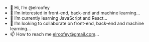 - 👋 Hi, I’m @elroofey
- 👀 I’m interested in  front-end, back-end and machine learning...
- 🌱 I’m currently learning JavaScript and React...
- 💞️ I’m looking to collaborate on front-end, back-end and machine learning...
- 📫 How to reach me elroofey@gmail.com...

<!---
elroofey/elroofey is a ✨ special ✨ repository because its `README.md` (this file) appears on your GitHub profile.
You can click the Preview link to take a look at your changes.
--->

